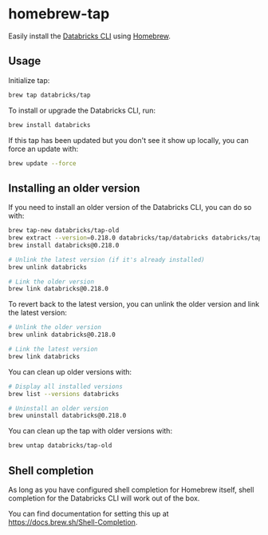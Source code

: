 # homebrew-tap

Easily install the [Databricks CLI](https://github.com/databricks/cli) using [Homebrew](https://brew.sh/).

## Usage

Initialize tap:

```bash
brew tap databricks/tap
```

To install or upgrade the Databricks CLI, run:

```bash
brew install databricks
```

If this tap has been updated but you don't see it show up locally, you can force an update with:

```bash
brew update --force
```

## Installing an older version

If you need to install an older version of the Databricks CLI, you can do so with:

```bash
brew tap-new databricks/tap-old
brew extract --version=0.218.0 databricks/tap/databricks databricks/tap-old
brew install databricks@0.218.0

# Unlink the latest version (if it's already installed)
brew unlink databricks

# Link the older version
brew link databricks@0.218.0
```

To revert back to the latest version, you can unlink the older version and link the latest version:

```bash
# Unlink the older version
brew unlink databricks@0.218.0

# Link the latest version
brew link databricks
```

You can clean up older versions with:

```bash
# Display all installed versions
brew list --versions databricks

# Uninstall an older version
brew uninstall databricks@0.218.0
```

You can clean up the tap with older versions with:

```bash
brew untap databricks/tap-old
```

## Shell completion

As long as you have configured shell completion for Homebrew itself,
shell completion for the Databricks CLI will work out of the box.

You can find documentation for setting this up at https://docs.brew.sh/Shell-Completion.

